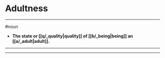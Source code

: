 # Adultness
---
#noun
- **The state or [[q/_quality|quality]] of [[b/_being|being]] an [[a/_adult|adult]].**
---
---
